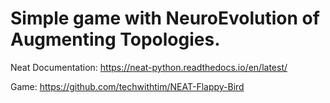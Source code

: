 # Simple game with NeuroEvolution of Augmenting Topologies.

Neat Documentation: https://neat-python.readthedocs.io/en/latest/

Game: https://github.com/techwithtim/NEAT-Flappy-Bird
